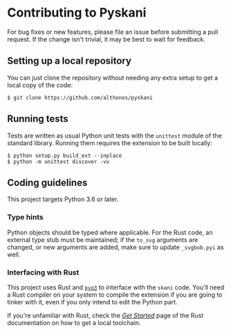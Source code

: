 # Contributing to Pyskani

For bug fixes or new features, please file an issue before submitting a
pull request. If the change isn't trivial, it may be best to wait for
feedback.

## Setting up a local repository

You can just clone the repository without needing any extra setup to get a
local copy of the code:

```console
$ git clone https://github.com/althonos/pyskani
```

## Running tests

Tests are written as usual Python unit tests with the `unittest` module of
the standard library. Running them requires the extension to be built
locally:

```console
$ python setup.py build_ext --inplace
$ python -m unittest discover -vv
```

## Coding guidelines

This project targets Python 3.6 or later.

### Type hints

Python objects should be typed where applicable. For the Rust code,
an external type stub must be maintained; if the `to_svg` arguments
are changed, or new arguments are added, make sure to update `_svgbob.pyi`
as well.

### Interfacing with Rust

This project uses Rust and [`pyo3`](https://pyo3.rs) to interface with the
`skani` code. You'll need a Rust compiler on your system to compile the
extension if you are going to tinker with it, even if you only intend
to edit the Python part.

If you're unfamiliar with Rust, check the [*Get Started*](https://www.rust-lang.org/learn/get-started)
page of the Rust documentation on how to get a local toolchain.
